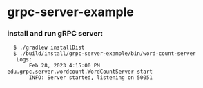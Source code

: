 # grpc-server-example


### install and run gRPC server:
      $ ./gradlew installDist
      $ ./build/install/grpc-server-example/bin/word-count-server
       Logs:
           Feb 28, 2023 4:15:00 PM edu.grpc.server.wordcount.WordCountServer start
           INFO: Server started, listening on 50051
